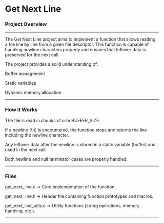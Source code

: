 # Get Next Line

### Project Overview
---

The Get Next Line project aims to implement a function that allows reading a file line by line from a given file descriptor.
This function is capable of handling newline characters properly and ensures that leftover data is preserved for the next call.

The project provides a solid understanding of:

Buffer management

Static variables

Dynamic memory allocation

---

### How It Works

The file is read in chunks of size BUFFER_SIZE.

If a newline (\n) is encountered, the function stops and returns the line including the newline character.

Any leftover data after the newline is stored in a static variable (buffer) and used in the next call.

Both newline and null terminator cases are properly handled.

---

### Files

get_next_line.c → Core implementation of the function.

get_next_line.h → Header file containing function prototypes and macros.

get_next_line_utils.c → Utility functions (string operations, memory handling, etc.).

---
